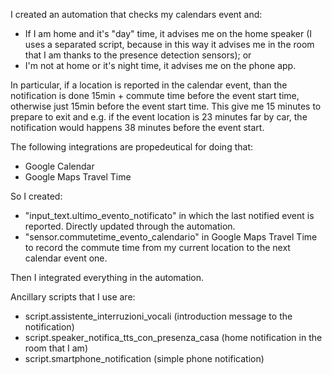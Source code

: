 I created an automation that checks my calendars event and:
- If I am home and it's "day" time, it advises me on the home speaker (I uses a separated script, because in this way it advises me in the room that I am thanks to the presence detection sensors); or
- I'm not at home or it's night time, it advises me on the phone app.

In particular, if a location is reported in the calendar event, than the notification is done 15min + commute time before the event start time, otherwise just 15min before the event start time. This give me 15 minutes to prepare to exit and e.g. if the event location is 23 minutes far by car, the notification would happens 38 minutes before the event start.

The following integrations are propedeutical for doing that:
- Google Calendar
- Google Maps Travel Time

So I created:
- "input_text.ultimo_evento_notificato" in which the last notified event is reported. Directly updated through the automation.
- "sensor.commutetime_evento_calendario" in Google Maps Travel Time to record the commute time from my current location to the next calendar event one.
   
Then I integrated everything in the automation.


Ancillary scripts that I use are:
- script.assistente_interruzioni_vocali (introduction message to the notification)
- script.speaker_notifica_tts_con_presenza_casa (home notification in the room that I am)
- script.smartphone_notification (simple phone notification)
